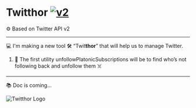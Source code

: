 # Twitthor <a href="https://developer.twitter.com/en/docs/twitter-api" rel="nofollow"><img src="https://camo.githubusercontent.com/7d2e5e053a704be62d3feab1d1918a33ad47878eb32aef24ef6e9d0e2f7df7e4/68747470733a2f2f696d672e736869656c64732e696f2f656e64706f696e743f75726c3d687474707325334125324625324674776261646765732e676c697463682e6d652532466261646765732532467632" style="max-width:100%;" alt="v2"></a>
⚙️ Based on Twitter API v2
<hr>
<p>💻 I'm making a new tool 🛠️ “Twit<b>thor</b>” that will help us to manage Twitter.</p>
<p>
    <ol>
        <li>🧩 The first utility unfollowPlatonicSubscriptions will be to find who’s not following back and unfollow them ☠️</li>
    </ol>
</p>
<hr>
<p>📚 Doc is coming...</p>
<img src="https://repository-images.githubusercontent.com/469988055/00d96955-14d5-4aaf-a001-54d6c1cf4afb" style="max-width:100%;border:none;margin-right:10px;" alt="Twitthor Logo"/>
